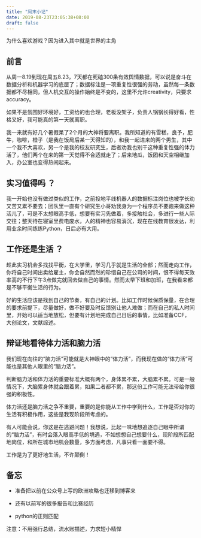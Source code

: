 ```yaml
---
title: "周末小记"
date: 2019-08-23T23:05:38+08:00
draft: false
---
```


为什么喜欢游戏？因为进入其中就是世界的主角

<!--more-->

## 前言

从周一8.19到现在周五8.23，7天都在死磕300条有效舆情数据，可以说是奋斗在数据分析和机器学习的底层了；数据标注是一项重复性很强的劳动，虽然每一条数据都不尽相同，但人机交互的操作始终是不变的，这里不允许creativity，只要求accuracy。

如果不是氛围好环境好，工资给的也合理，老板没架子，负责人锅锅长得好看，性格又好，我可能真的第一天就离职。

我一来就有好几个暑假呆了2个月的大神将要离职。我所知道的有雪糕，良予，肥牛，咖啡，橙子（是我在饭局后某一天得知的），和我一起进来的两个男生，其中一个我不大喜欢，另一个是我的校友研究生，后者劝我也别干这种重复性强的体力活了，他们两个在来的第一天觉得不合适就走了；后来地瓜，饭团和天空相继加入，办公室也变得热闹起来。

## 实习值得吗 ？

我一开始也没有做过类似的工作，之前投地平线机器人的数据标注岗位也被学长劝又苦又累不要去；团队里一直有个研究生小哥劝我身为一个程序员不要跑来做这种活儿了，可是不太想眼高手低，想要有实习先做着，多接触社会，多进行一些人际交往；整天待在寝室里费电废水，人的精神也容易消沉，现在在线教育很发达，利用业余时间练练Python，日后必有大用。

## 工作还是生活 ？

趁此实习机会多找找平衡，在大学里，学习几乎就是生活的全部；然而走向工作，你将自己时间出卖给雇主，你会自然而然的珍惜自己在公司的时间，恨不得每天效率高的不行下午3点做完就回去做自己的事情。然而太早下班和加班，在我看来都是不够平衡生活的行为。

好的生活应该是找到自己的节奏，有自己的计划。比如工作时候保质保量，在合理的要求前提下，尽量做好，做不好要及时反馈别让他人难做；而在自己的私人时间里，开始可以适当地放松，但要有计划地完成自己日后的事情，比如准备CCF，大创论文，文献综述。

## 辩证地看待体力活和脑力活

我们现在向往的“脑力活”可能就是大神眼中的“体力活”，而我现在做的“体力活”可能也是其他人眼里的“脑力活”。

判断脑力活和体力活的重要标准大概有两个，身体累不累，大脑累不累。可是一般情况下，大脑累身体就会跟着累，如果二者都不累，那这份工作可能无法带给你很强的积极性。

体力活还是脑力活之争不重要，重要的是你能从工作中学到什么，工作是否对你的生活有积极作用，这些是我现阶段所考虑的。

有人可能会说，你这是在逃避问题！我想说，比起一味地想追逐自己眼中所谓的“脑力活”，有时会落入眼高手低的境遇，不如想想自己想要什么，现阶段所匹配地岗位，和所在城市地机会数量，多方面考虑，凡事只看一面要不得。

工作是为了更好地生活，不许颠倒！

## 备忘
- 准备把以前在公众号上写的欧洲攻略也迁移到博客来

- 还有以前写的很多报告和比赛经历

- python的正则匹配

注意：不用强行总结，流水账描述，力求短小精悍